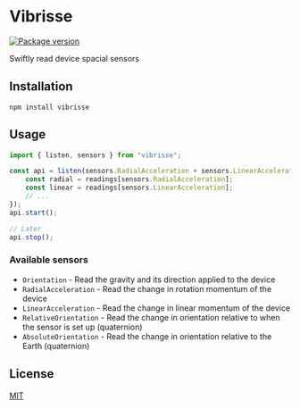 # Vibrisse

[![Package version](https://flat.badgen.net/npm/v/vibrisse)](https://www.npmjs.com/package/vibrisse)

Swiftly read device spacial sensors


## Installation

    npm install vibrisse


## Usage

```js
import { listen, sensors } from "vibrisse";

const api = listen(sensors.RadialAcceleration + sensors.LinearAcceleration, (readings) => {
    const radial = readings[sensors.RadialAcceleration];
    const linear = readings[sensors.LinearAcceleration];
    // ...
});
api.start();

// Later
api.stop();
```


### Available sensors

 - `Orientation` - Read the gravity and its direction applied to the device
 - `RadialAcceleration` - Read the change in rotation momentum of the device
 - `LinearAcceleration` - Read the change in linear momentum of the device
 - `RelativeOrientation` - Read the change in orientation relative to when the sensor is set up (quaternion)
 - `AbsoluteOrientation` - Read the change in orientation relative to the Earth (quaternion)


## License

[MIT](license)
